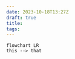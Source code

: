 ```yaml
---
date: 2023-10-18T13:27Z
draft: true
title: 
tags:
---
```

```mermaid
flowchart LR
this --> that
```
